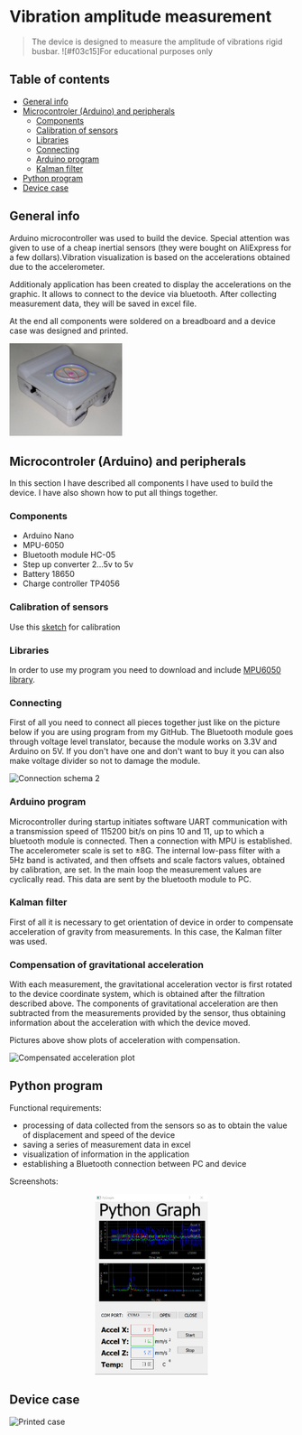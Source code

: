 # Vibration amplitude measurement
> The device is designed to measure the amplitude of vibrations rigid busbar. 
![#f03c15]For educational purposes only

## Table of contents
* [General info](#general)
* [Microcontroler (Arduino) and peripherals](#arduino)
  + [Components](#components)
  + [Calibration of sensors](#calibration)
  + [Libraries](#libraries)
  + [Connecting](#connecting)
  + [Arduino program](#aprogram)
  + [Kalman filter](#kalman)
* [Python program](#pyprog)
* [Device case](#case)


<a name="general"></a>
## General info

Arduino microcontroller was used to build the device. Special attention was given to use of a cheap inertial sensors (they were bought on AliExpress for a few dollars).Vibration visualization is based on the accelerations obtained due to the accelerometer.

Additionaly application has been created to display the accelerations on the graphic. It allows to connect to the device via bluetooth. After collecting measurement data, they will be saved in excel file.

At the end all components were soldered on a breadboard and a device case was designed and printed. 

<img src="./img/dev.jpg" width="200" alt="device"/>

<a name="arduino"></a>
## Microcontroler (Arduino) and peripherals

In this section I have described all components I have used to build the device. I have also shown how to put all things together.

<a name="components"></a>
### Components
* Arduino Nano
* MPU-6050 
* Bluetooth module HC-05
* Step up converter 2...5v to 5v
* Battery 18650
* Сharge controller TP4056

<a name="Calibration"></a>
### Calibration of sensors
Use this [sketch](https://github.com/jrowberg/i2cdevlib/tree/master/Arduino/MPU6050/examples/IMU_Zero) for calibration
<a name="libraries"></a>
### Libraries
In order to use my program you need to download and include [MPU6050 library](https://github.com/jrowberg/i2cdevlib). 

<a name="connecting"></a>
### Connecting
First of all you need to connect all pieces together just like on the picture below if you are using program from my GitHub. The Bluetooth module goes through voltage level translator, because the module works on 3.3V and Arduino on 5V. If you don't have one and don't want to buy it you can also make voltage divider so not to damage the module.

![Connection schema 2](./img/schem.jpg)

<a name="aprogram"></a>
### Arduino program
Microcontroller during startup initiates software UART communication with a transmission speed of 115200 bit/s on pins 10 and 11, up to which a bluetooth module is connected. Then a connection with MPU is established. The accelerometer scale is set to ±8G. The internal low-pass filter with a 5Hz band is activated, and then offsets and scale factors values, obtained by calibration, ​​are set. In the main loop the measurement values are cyclically read. This data are sent by the bluetooth module to PC.

<a name="kalman"></a>
### Kalman filter
First of all it is necessary to get orientation of device in order to compensate acceleration of gravity from measurements. In this case, the Kalman filter was used.

<a name="compensation"></a>
### Compensation of gravitational acceleration
With each measurement, the gravitational acceleration vector is first rotated to the device coordinate system, which is obtained after the filtration described above. The components of gravitational acceleration are then subtracted from the measurements provided by the sensor, thus obtaining information about the acceleration with which the device moved.

Pictures above show plots of acceleration with compensation.

![Compensated acceleration plot](./img/screen1.JPG)

<a name="pyprog"></a>
## Python program

Functional requirements:
* processing of data collected from the sensors so as to obtain the value of displacement and speed of the device
* saving a series of measurement data in excel
* visualization of information in the application
* establishing a Bluetooth connection between PC and device 

Screenshots:
<p float="left" style="text-align: center;">
  <img src="./img/screen2.png" width="200" alt="Screenshot"/>
</p>

<a name="case"></a>
## Device case

![Printed case](./img/dev2.jpg)
